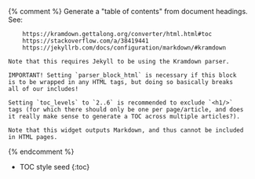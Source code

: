 {% comment %}
    Generate a "table of contents" from document headings. See:

        https://kramdown.gettalong.org/converter/html.html#toc
        https://stackoverflow.com/a/38419441
        https://jekyllrb.com/docs/configuration/markdown/#kramdown

    Note that this requires Jekyll to be using the Kramdown parser.

    IMPORTANT! Setting `parser_block_html` is necessary if this block
    is to be wrapped in any HTML tags, but doing so basically breaks
    all of our includes!

    Setting `toc_levels` to `2..6` is recommended to exclude `<h1/>`
    tags (for which there should only be one per page/article, and does
    it really make sense to generate a TOC across multiple articles?).

    Note that this widget outputs Markdown, and thus cannot be included
    in HTML pages.
{% endcomment %}

- TOC style seed
{:toc}
